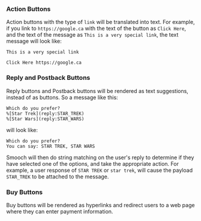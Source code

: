 ### Action Buttons

Action buttons with the type of `link` will be translated into text. For example, if you link to `https://google.ca` with the text of the button as `Click Here`, and the text of the message as `This is a very special link`, the text message will look like:

```
This is a very special link

Click Here https://google.ca
```

### Reply and Postback Buttons

Reply buttons and Postback buttons will be rendered as text suggestions, instead of as buttons. So a message like this:

```
Which do you prefer?
%[Star Trek](reply:STAR_TREK)
%[Star Wars](reply:STAR_WARS)
```

will look like:

```
Which do you prefer?
You can say: STAR TREK, STAR WARS
```

Smooch will then do string matching on the user's reply to determine if they have selected one of the options, and take the appropriate action. For example, a user response of `STAR TREK` or `star trek`, will cause the payload `STAR_TREK` to be attached to the message.

### Buy Buttons

Buy buttons will be rendered as hyperlinks and redirect users to a web page where they can enter payment information.
